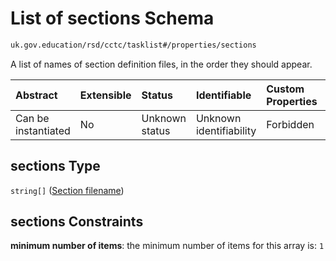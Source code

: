 # List of sections Schema

```txt
uk.gov.education/rsd/cctc/tasklist#/properties/sections
```

A list of names of section definition files, in the order they should appear.

| Abstract            | Extensible | Status         | Identifiable            | Custom Properties | Additional Properties | Access Restrictions | Defined In                                                                                        |
| :------------------ | :--------- | :------------- | :---------------------- | :---------------- | :-------------------- | :------------------ | :------------------------------------------------------------------------------------------------ |
| Can be instantiated | No         | Unknown status | Unknown identifiability | Forbidden         | Allowed               | none                | [tasklist.schema.json\*](../../app/workflows/schemas/tasklist.schema.json "open original schema") |

## sections Type

`string[]` ([Section filename](tasklist-properties-list-of-sections-section-filename.md))

## sections Constraints

**minimum number of items**: the minimum number of items for this array is: `1`
